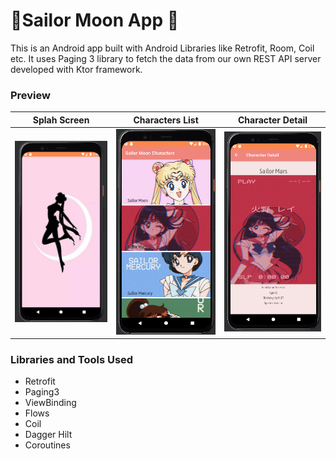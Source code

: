 
# 🎇Sailor Moon App 🎇
This is an Android app built with Android Libraries like Retrofit, Room, Coil etc. It uses Paging 3 library to fetch the data from our own REST API server developed with Ktor framework.
###  Preview
  Splah Screen  | Characters List  | Character Detail
------------- | ------------- | -------------
![](https://github.com/betulnecanli/SailorMoonApp/blob/master/Screenshots/s0.PNG?raw=true)  | ![](https://github.com/betulnecanli/SailorMoonApp/blob/master/Screenshots/s1.PNG?raw=true)  | ![](https://github.com/betulnecanli/SailorMoonApp/blob/master/Screenshots/s2.PNG?raw=true)


### Libraries and Tools Used
- Retrofit
- Paging3
- ViewBinding
- Flows
- Coil
- Dagger Hilt
- Coroutines

